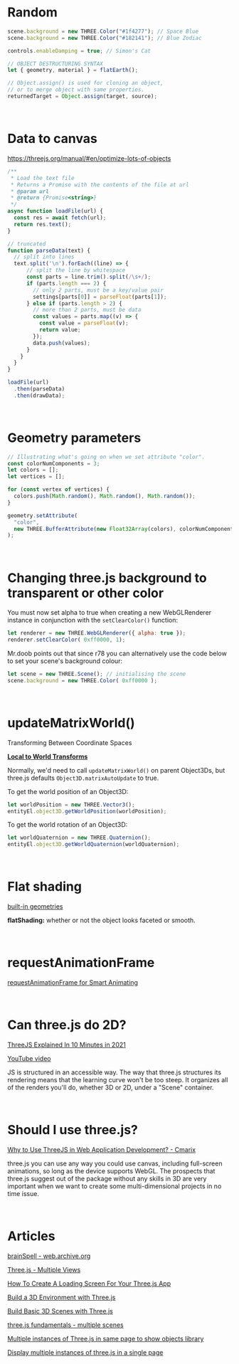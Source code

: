 # Random

```js
scene.background = new THREE.Color("#1f4277"); // Space Blue
scene.background = new THREE.Color("#182141"); // Blue Zodiac

controls.enableDamping = true; // Simon's Cat

// OBJECT DESTRUCTURING SYNTAX
let { geometry, material } = flatEarth();

// Object.assign() is used for cloning an object,
// or to merge object with same properties.
returnedTarget = Object.assign(target, source);
```

<br>

# Data to canvas

https://threejs.org/manual/#en/optimize-lots-of-objects

```js
/**
 * Load the text file
 * Returns a Promise with the contents of the file at url
 * @param url
 * @return {Promise<string>}
 */
async function loadFile(url) {
  const res = await fetch(url);
  return res.text();
}

// truncated
function parseData(text) {
  // split into lines
  text.split('\n').forEach((line) => {
      // split the line by whitespace
      const parts = line.trim().split(/\s+/);
      if (parts.length === 2) {
        // only 2 parts, must be a key/value pair
        settings[parts[0]] = parseFloat(parts[1]);
      } else if (parts.length > 2) {
        // more than 2 parts, must be data
        const values = parts.map((v) => {
          const value = parseFloat(v);
          return value;
        });
        data.push(values);
      }
    }
  }
}

loadFile(url)
  .then(parseData)
  .then(drawData);
```

<br>

# Geometry parameters

```js
// Illustrating what's going on when we set attribute "color".
const colorNumComponents = 3;
let colors = [];
let vertices = [];

for (const vertex of vertices) {
  colors.push(Math.random(), Math.random(), Math.random());
}

geometry.setAttribute(
  "color",
  new THREE.BufferAttribute(new Float32Array(colors), colorNumComponents)
);
```

<br>

# Changing three.js background to transparent or other color

<!-- https://stackoverflow.com/questions/16177056/changing-three-js-background-to-transparent-or-other-color#16177178 -->

You must now set alpha to true when creating a new WebGLRenderer instance in conjunction with the `setClearColor()` function:


```js
let renderer = new THREE.WebGLRenderer({ alpha: true });
renderer.setClearColor( 0xff0000, 1);
```

Mr.doob points out that since r78 you can alternatively use the code below to set your scene's background colour:

```js
let scene = new THREE.Scene(); // initialising the scene
scene.background = new THREE.Color( 0xff0000 );
```

<br>

# updateMatrixWorld()

Transforming Between Coordinate Spaces

**[Local to World Transforms](https://aframe.io/docs/1.3.0/introduction/developing-with-threejs.html#local-to-world-transforms)**

Normally, we'd need to call `updateMatrixWorld()` on parent Object3Ds, but three.js defaults `Object3D.matrixAutoUpdate` to true.


To get the world position of an Object3D:

```js
let worldPosition = new THREE.Vector3();
entityEl.object3D.getWorldPosition(worldPosition);
```

To get the world rotation of an Object3D:

```js
let worldQuaternion = new THREE.Quaternion();
entityEl.object3D.getWorldQuaternion(worldQuaternion);
```

<br>

# Flat shading

[built-in geometries](https://discoverthreejs.com/book/first-steps/built-in-geometries/)

**flatShading:** whether or not the object looks faceted or smooth.

<br>

# requestAnimationFrame

[requestAnimationFrame for Smart Animating](https://www.paulirish.com/2011/requestanimationframe-for-smart-animating/)

<br>

# Can three.js do 2D?

[ThreeJS Explained In 10 Minutes in 2021](https://www.kofi-group.com/threejs-explained-in-10-minutes/)

[YouTube video](https://www.youtube.com/watch?v=ZiT2tN2eEro)

JS is structured in an accessible way. The way that three.js structures its rendering means that the learning curve won't be too steep. It organizes all of the renders you'll do, whether 3D or 2D, under a "Scene" container.

<br>

# Should I use three.js?

[Why to Use ThreeJS in Web Application Development? - Cmarix](https://www.cmarix.com/blog/why-to-use-threejs-in-web-application-development/)

three.js you can use any way you could use canvas, including full-screen animations, so long as the device supports WebGL. The prospects that three.js suggest out of the package without any skills in 3D are very important when we want to create some multi-dimensional projects in no time issue.

<br>

# Articles

[brainSpell - web.archive.org](https://web.archive.org/web/20180206125803/http://brainspell.org/article/24996404)

[Three.js - Multiple Views](https://ryansblog.xyz/post/e2610e26-ffea-4594-97e2-703cef49d614)

[How To Create A Loading Screen For Your Three.js App](https://www.youtube.com/watch?v=zMzuPIiznQ4)

[Build a 3D Environment with Three.js](https://www.codecademy.com/article/brandondusch/build-a-3d-environment-with-three-js)

[Build Basic 3D Scenes with Three.js](https://javascript.plainenglish.io/three-js-lesson-1-building-basic-3d-scenes-with-three-js-e06d05c28feb)

[three.js fundamentals - multiple scenes](https://threejsfundamentals.org/threejs/lessons/threejs-multiple-scenes.html)

[Multiple instances of Three.js in same page to show objects library](https://discourse.threejs.org/t/multiple-instances-of-three-js-in-same-page-to-show-objects-library/18341)

[Display multiple instances of three.js in a single page](https://stackoverflow.com/questions/33959538/display-multiple-instances-of-three-js-in-a-single-page)
